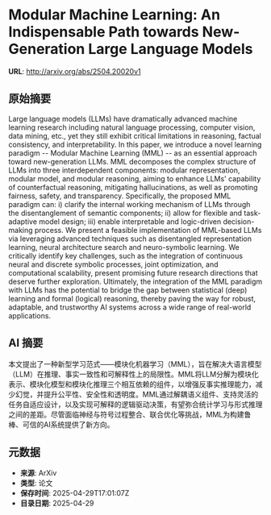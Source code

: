 # Modular Machine Learning: An Indispensable Path towards New-Generation Large Language Models

**URL**: http://arxiv.org/abs/2504.20020v1

## 原始摘要

Large language models (LLMs) have dramatically advanced machine learning
research including natural language processing, computer vision, data mining,
etc., yet they still exhibit critical limitations in reasoning, factual
consistency, and interpretability. In this paper, we introduce a novel learning
paradigm -- Modular Machine Learning (MML) -- as an essential approach toward
new-generation LLMs. MML decomposes the complex structure of LLMs into three
interdependent components: modular representation, modular model, and modular
reasoning, aiming to enhance LLMs' capability of counterfactual reasoning,
mitigating hallucinations, as well as promoting fairness, safety, and
transparency. Specifically, the proposed MML paradigm can: i) clarify the
internal working mechanism of LLMs through the disentanglement of semantic
components; ii) allow for flexible and task-adaptive model design; iii) enable
interpretable and logic-driven decision-making process. We present a feasible
implementation of MML-based LLMs via leveraging advanced techniques such as
disentangled representation learning, neural architecture search and
neuro-symbolic learning. We critically identify key challenges, such as the
integration of continuous neural and discrete symbolic processes, joint
optimization, and computational scalability, present promising future research
directions that deserve further exploration. Ultimately, the integration of the
MML paradigm with LLMs has the potential to bridge the gap between statistical
(deep) learning and formal (logical) reasoning, thereby paving the way for
robust, adaptable, and trustworthy AI systems across a wide range of real-world
applications.


## AI 摘要

本文提出了一种新型学习范式——模块化机器学习（MML），旨在解决大语言模型（LLM）在推理、事实一致性和可解释性上的局限性。MML将LLM分解为模块化表示、模块化模型和模块化推理三个相互依赖的组件，以增强反事实推理能力，减少幻觉，并提升公平性、安全性和透明度。MML通过解耦语义组件、支持灵活的任务自适应设计，以及实现可解释的逻辑驱动决策，有望弥合统计学习与形式推理之间的差距。尽管面临神经与符号过程整合、联合优化等挑战，MML为构建鲁棒、可信的AI系统提供了新方向。

## 元数据

- **来源**: ArXiv
- **类型**: 论文
- **保存时间**: 2025-04-29T17:01:07Z
- **目录日期**: 2025-04-29

